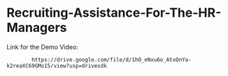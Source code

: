 # Recruiting-Assistance-For-The-HR-Managers

Link for the Demo Video:

            https://drive.google.com/file/d/1hO_eNxu6o_AtxOnYa-k2reaXC69GMo15/view?usp=drivesdk
